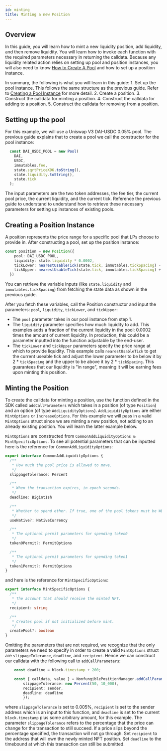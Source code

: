 ```yaml
---
id: minting
title: Minting a new Position
---
```


## Overview

In this guide, you will learn how to mint a new liquidity position, add liquidity, and then remove liquidity. You will learn how to invoke each function with the required parameters necessary in returning the calldata. Because any liquidity related action relies on setting up pool and position instances, you will also need to know [How to Create A Pool](https://docs.uniswap.org/sdk/guides/creating-a-pool) and how to set up a position instance.

In summary, the following is what you will learn in this guide:
    1. Set up the pool instance. This follows the same structure as the previous guide. Refer to [Creating a Pool Instance](https://docs.uniswap.org/sdk/guides/creating-a-pool) for more detail.
    2. Create a position.
    3. Construct the calldata for minting a position.
    4. Construct the calldata for adding to a position.
    5. Construct the calldata for removing from a position.


## Setting up the pool

For this example, we will use a Uniswap V3 DAI-USDC 0.05% pool.  The previous guide explains that to create a pool we call the constructor for the pool instance:

```typescript
  const DAI_USDC_POOL = new Pool(
    DAI,
    USDC,
    immutables.fee,
    state.sqrtPriceX96.toString(),
    state.liquidity.toString(),
    state.tick
  );
```
The input parameters are the two token addresses, the fee tier, the current pool price, the current liquidity, and the current tick. Reference the previous guide to understand to understand how to retrieve these necessary parameters for setting up instances of existing pools.

## Creating a Position Instance

A position represents the price range for a specific pool that LPs choose to provide in. After constructing a pool, set up the position instance:

```typescript
const position = new Position({
    pool: DAI_USDC_POOL,
    liquidity: state.liquidity * 0.0002,
    tickLower: nearestUsableTick(state.tick, immutables.tickSpacing) - immutables.tickSpacing  * 2,
    tickUpper: nearestUsableTick(state.tick, immutables.tickSpacing) + immutables.tickSpacing * 2
  })
```

You can retrieve the variable inputs (like `state.liquidity` and `immutables.tickSpacing`) from fetching the state data as shown in the previous guide.

After you fetch these variables, call the Position constructor and input the parameters: `pool`, `liquidity`, `tickLower`, and `tickUpper`:
- The `pool` parameter takes in our pool instance from step 1. 
- The `liquidity` parameter specifies how much liquidity to add. This examples adds a fraction of the current liquidity in the pool: 0.0002 times the amount of current liquidity. In production, this could be a parameter inputted into the function adjustable by the end-user. 
- The `tickLower` and `tickUpper` parameters specify the price range at which to provide liquidity. This example calls `nearestUsableTick` to get the current useable tick and adjust the lower parameter to be below it by 2 * `tickSpacing` and the upper to be above it by 2 * `tickSpacing`. This guarantees that our liquidity is "in range", meaning it will be earning fees upon minting this position.

## Minting the Position

To create the calldata for minting a position, use the function defined in the SDK called `addCallParameters` which takes in a position (of type `Position`) and an option (of type `AddLiquidityOptions`). `AddLiquidityOptions` are either `MintOptions` or `IncreaseOptions`. For this example we will pass in a valid `MintOptions` struct since we are minting a new position, not adding to an already existing position. You will learn the latter example below.

`MintOptions` are constructed from `CommonAddLiquidityOptions & MintSpecificOptions`. To see all potential parameters that can be inputted here is the reference for `CommonAddLiquidityOptions`:

```typescript
export interface CommonAddLiquidityOptions {
  /**
   * How much the pool price is allowed to move.
   */
  slippageTolerance: Percent

  /**
   * When the transaction expires, in epoch seconds.
   */
  deadline: BigintIsh

  /**
   * Whether to spend ether. If true, one of the pool tokens must be WETH, by default false
   */
  useNative?: NativeCurrency

  /**
   * The optional permit parameters for spending token0
   */
  token0Permit?: PermitOptions

  /**
   * The optional permit parameters for spending token1
   */
  token1Permit?: PermitOptions
}
```
and here is the reference for `MintSpecificOptions`:

```typescript
export interface MintSpecificOptions {
  /**
   * The account that should receive the minted NFT.
   */
  recipient: string

  /**
   * Creates pool if not initialized before mint.
   */
  createPool?: boolean
}
```

Omitting the parameters that are not required, we recognize that the only parameters we need to specify in order to create a valid `MintOptions` struct are `slippageTolerance`, `deadline`, and `recipient`. Hence we can construct our calldata with the following call to `addCallParameters`:

```typescript
    const deadline = block.timestamp + 200;

    const { calldata, value } = NonfungiblePositionManager.addCallParameters(position, {
        slippageTolerance: new Percent(50, 10_000),
        recipient: sender,
        deadline: deadline
        });
```

where `slippageTolerance` is set to 0.005%, `recipient` is set to the sender address which is an input to this function, and `deadline` is set to the current `block.timestamp` plus some arbitrary amount, for this example. The parameter `slippageTolerance` refers to the percentage that the price can change for the transaction to still succeed. If a price slips beyond the percentage specified, the transaction will not go through. Set `recipient` to the address that will own the newly minted NFT position.  Set `deadline` to the timebound at which this transaction can still be submitted. 

